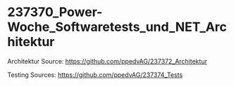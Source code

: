 # 237370_Power-Woche_Softwaretests_und_NET_Architektur

Architektur Source: https://github.com/ppedvAG/237372_Architektur

Testing Sources: https://github.com/ppedvAG/237374_Tests
